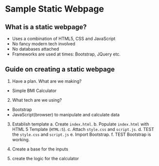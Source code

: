 # Sample Static Webpage

## What is a static webpage?
- Uses a combination of HTML5, CSS and JavaScript
- No fancy modern tech involved
- No databases attached
- Frameworks are used at times: Bootstrap, JQuery etc.

## Guide on creating a static webpage
1. Have a plan. What are we making?
- Simple BMI Calculator

2. What tech are we using?
- Bootstrap
- JavaScript(browser) to manipulate and calculate data

3. Establish template
    a. Create `index.html`.
    b. Populate `index.html` with HTML 5 Template (`HTML:5`).
    c. Attach `style.css` and `script.js`.
    d. TEST the `style.css` and `script.js`
    e. Import Bootstrap.
    f. TEST Bootstrap is working.

4. Create a base for the inputs

5. create the logic for the calculator
